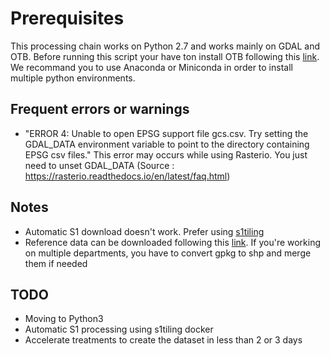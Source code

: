 # Prerequisites
This processing chain works on Python 2.7 and works mainly on GDAL and OTB.
Before running this script your have ton install OTB following this [link](https://www.orfeo-toolbox.org/ "link").
We recommand you to use Anaconda or Miniconda in order to install multiple python environments.

## Frequent errors or warnings
- "ERROR 4: Unable to open EPSG support file gcs.csv.  Try setting the GDAL_DATA environment variable to point to the directory containing EPSG csv files." This error may occurs while using Rasterio. You just need to unset GDAL_DATA (Source : https://rasterio.readthedocs.io/en/latest/faq.html)

## Notes
- Automatic S1 download doesn't work. Prefer using [s1tiling](https://s1-tiling.pages.orfeo-toolbox.org/s1tiling/latest/install.html)
- Reference data can be downloaded following this [link](https://www.geograndest.fr/portail/fr/projets/occupation-du-sol "link"). If you're working on multiple departments, you have to convert gpkg to shp and merge them if needed

## TODO
- Moving to Python3
- Automatic S1 processing using s1tiling docker
- Accelerate treatments to create the dataset in less than 2 or 3 days
